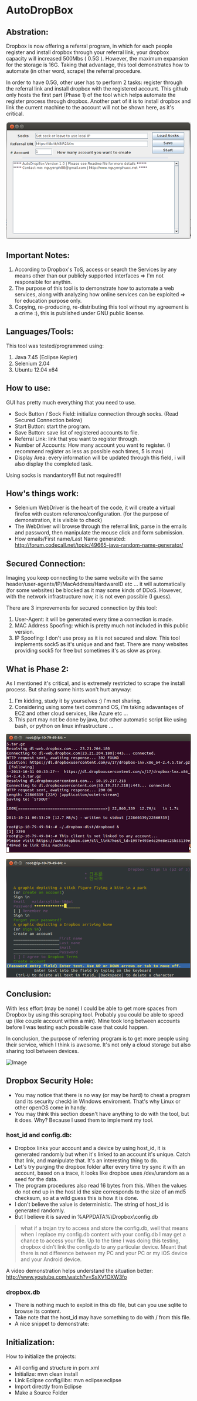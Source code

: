 AutoDropBox
===========

Abstration:
----------
Dropbox is now offering a referral program, in which for each people register and install dropbox through your referral link, your dropbox capacity will increased 500Mbs ( 0.5G ). However, the maximum expansion for the storage is 16G. Taking that advantage, this tool demonstrates how to automate (in other word, scrape) the referral procedure.

In order to have 0.5G, other user has to perform 2 tasks: register through the referral link and install dropbox with the registered account. This github only hosts the first part (Phase 1) of the tool which helps automate the register process through dropbox. Another part of it is to install dropbox and link the current machine to the account will not be shown here, as it's critical. 

![Image](/img/gui.png?raw=true)

Important Notes:
-------------
1. According to Dropbox's ToS, access or search the Services by any means other than our publicly supported interfaces => I'm not responsible for anythin.
2. The purpose of this tool is to demonstrate how to automate a web services, along with analyzing how online services can be exploited => for education purpose only.
3. Copying, re-producing, re-distributing this tool without my agreement is a crime :), this is published under GNU public license.

Languages/Tools:
-----------------
This tool was tested/programmed using:

1. Java 7.45 (Eclipse Kepler)
2. Selenium 2.04
3. Ubuntu 12.04 x64
 

How to use:
----------
GUI has pretty much everything that you need to use.

- Sock Button / Sock Field: initialize connection through socks. (Read Secured Connection below)
- Start Button: start the program.
- Save Button: save list of registered accounts to file.
- Referral Link: link that you want to register through.
- Number of Accounts: How many account you want to register. (I recommend register as less as possible each times, 5 is max)
- Display Area: every information will be updated through this field, i will also display the completed task.

Using socks is mandantory!!! But not required!!!

How's things work:
-----------------
- Selenium WebDriver is the heart of the code, it will create a virtual firefox with custom reference/configuration. (for the purpose of demonstration, it is visible to check)
- The WebDriver will browse through the referral link, parse in the emails and password, then manipulate the mouse click and form submission.
- How emails/First name/Last Name generated: http://forum.codecall.net/topic/49665-java-random-name-generator/

Secured Connection:
-----------------
Imaging you keep connecting to the same website with the same header/user-agents/IP/MacAddress/HardwareID etc ... it will automatically (for some websites) be blocked as it may some kinds of DDoS. However, with the network infrastructure now, it is not even possible (I guess).

There are 3 improvements for secured connection by this tool:

1. User-Agent: it will be generated every time a connection is made.
2. MAC Address Spoofing: which is pretty much not included in this public version.
3. IP Spoofing: I don't use proxy as it is not secured and slow. This tool implements sock5 as it's unique and and fast. There are many websites providing sock5 for free but sometimes it's as slow as proxy. 

What is Phase 2:
---------------
As I mentioned it's critical, and is extremely restricted to scrape the install process. But sharing some hints won't hurt anyway:

1. I'm kidding, study it by yourselves :) I'm not sharing.
2. Considering using some text command OS, i'm taking adavantages of EC2 and other cloud services, like Azure etc ...
3. This part may not be done by java, but other automatic script like using bash, or python on linux infrastructure ...

![Image](/img/linux1.png?raw=true)

![Image](/img/linux2.png?raw=true)

Conclusion:
----------
With less effort (may be none) I could be able to get more spaces from Dropbox by using this scraping tool. Probably you could be able to speed up (like couple account within a min). Mine took long between accounts before I was testing each possbile case that could happen.

In conclusion, the purpose of referring program is to get more people using their service, which I think is awesome. It's not only a cloud storage but also sharing tool between devices. 

![Image](/img/dopbox.png?raw=true)

Dropbox Security Hole:
---------------------
- You may notice that there is no way (or may be hard) to cheat a program (and its security check) in Windows enviroment. That's why Linux or other openOS come in handy.
- You may think this section doesn't have anything to do with the tool, but it does. Why? Because I used them to implement my tool.

### host_id and config.db:
- Dropbox links your account and a device by using host_id, it is generated randomly but when it's linked to an account it's unique. Catch that link, and manipulate that. It's an interesting thing to do.
- Let's try purging the dropbox folder after every time try sync it with an account, based on a trace, it looks like dropbox uses /dev/urandom as a seed for the data.
- The program procedures also read 16 bytes from this. When the values do not end up in the host id the size corresponds to the size of an md5 checksum, so at a wild guess this is how it is done. 
- I don't believe the value is deterministic. The string of host_id is generated randomly.
- But I believe it is saved in %APPDATA%\Dropbox\config.db 

> what if a trojan try to access and store the config.db, well that means when I replace my config.db content with your config.db I may get a chance to access your file. 
> Up to the time I was doing this testing, dropbox didn't link the config.db to any particular device. Meant that there is not difference between my PC and your PC or my iOS device and your Android device.

A video demonstration helps understand the situation better: http://www.youtube.com/watch?v=SsXV1OXW3fo

### dropbox.db
- There is nothing much to exploit in this db file, but can you use sqlite to browse its content.
- Take note that the host_id may have something to do with / from this file.
- A nice snippet to demonstrate:







Initialization:
--------------
How to initialize the projects:
- All config and structure in pom.xml
- Initialize: mvn clean install
- Link Eclipse config/libs: mvn eclipse:eclipse
- Import directly from Eclipse
- Make a Source Folder

